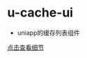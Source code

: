 # u-cache-ui

* uniapp的缓存列表组件


[点击查看细节](https://blog.csdn.net/qq_42363495/article/details/110738092)
